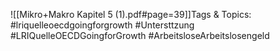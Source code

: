 
![[Mikro+Makro Kapitel 5 (1).pdf#page=39]]Tags & Topics:
   #lriquelleoecdgoingforgrowth
   #Untersttzung
   #LRIQuelleOECDGoingforGrowth
   #ArbeitsloseArbeitslosengeld
